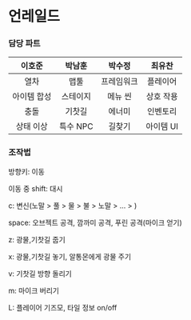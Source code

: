 # 언레일드

### 담당 파트

|이호준|박남훈|박수정|최유찬|
|:-:|:-:|:-:|:-:|
|열차|맵툴|프레임워크|플레이어|
|아이템 합성|스테이지|메뉴 씬|상호 작용|
|충돌|기찻길|에너미|인벤토리|
|상태 이상|특수 NPC|길찾기|아이템 UI|

### 조작법

방향키: 이동

이동 중 shift: 대시

c: 변신(노말 > 풀 > 물 > 불 > 노말 > ... > )

space: 오브젝트 공격, 깜까미 공격, 푸린 공격(마이크 얻기)

z: 광물,기찻길 줍기

x: 광물,기찻길 놓기, 알통몬에게 광물 주기

v: 기찻길 방향 돌리기

m: 마이크 버리기

L: 플레이어 기즈모, 타일 정보 on/off
